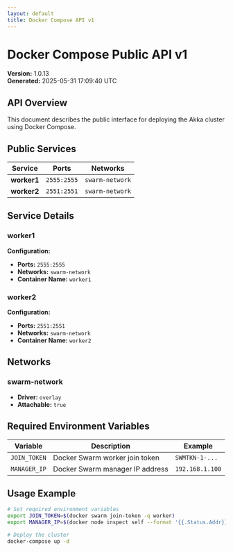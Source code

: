 ```yaml
---
layout: default
title: Docker Compose API v1
---
```


# Docker Compose Public API v1

**Version:** 1.0.13  
**Generated:** 2025-05-31 17:09:40 UTC

## API Overview

This document describes the public interface for deploying the Akka cluster using Docker Compose.

## Public Services

| Service | Ports | Networks |
|---------|-------|----------|
| **worker1** | `2555:2555` | `swarm-network` |
| **worker2** | `2551:2551` | `swarm-network` |

## Service Details

### worker1

**Configuration:**
- **Ports:** `2555:2555`
- **Networks:** `swarm-network`
- **Container Name:** `worker1`

### worker2

**Configuration:**
- **Ports:** `2551:2551`
- **Networks:** `swarm-network`
- **Container Name:** `worker2`

## Networks

### swarm-network

- **Driver:** `overlay`
- **Attachable:** `true`

## Required Environment Variables

| Variable | Description | Example |
|----------|-------------|---------|
| `JOIN_TOKEN` | Docker Swarm worker join token | `SWMTKN-1-...` |
| `MANAGER_IP` | Docker Swarm manager IP address | `192.168.1.100` |

## Usage Example

```bash
# Set required environment variables
export JOIN_TOKEN=$(docker swarm join-token -q worker)
export MANAGER_IP=$(docker node inspect self --format '{{.Status.Addr}}')

# Deploy the cluster
docker-compose up -d
```

